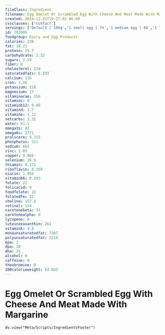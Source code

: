 ```yaml
---
fileClass: Ingredient
filename: Egg Omelet Or Scrambled Egg With Cheese And Meat Made With Margarine
created: 2024-12-21T19:27:02-06:00
cssclasses: ['nutFact']
servings: ['Default | 100g','1 small egg | 74','1 medium egg | 86','1 large egg | 97','1 extra large egg | 108','1 egg, ns as to size | 97','1 cup | 187','1 jumbo egg | 122']
id: 783986
foodgroup: Dairy and Egg Products 
calories: 239
fat: 18.21
protein: 15.7
carbohydrate: 2.32
sugars: 1.19
fiber: 0
cholesterol: 228
saturatedfats: 6.393
calcium: 116
iron: 1.26
potassium: 218
magnesium: 17
vitaminarae: 156
vitaminc: 0
vitaminb12: 0.86
vitamind: 1.7
vitamine: 1.12
netcarbs: 2.32
water: 61.1
omega3s: 42
omega6s: 2771
pralscore: 9.315
phosphorus: 221
sodium: 662
zinc: 1.83
copper: 0.066
selenium: 26.9
thiamin: 0.171
riboflavin: 0.359
niacin: 1.966
vitaminb6: 0.193
folate: 22
folicacid: 0
foodfolate: 22
folatedfe: 22
choline: 157.6
retinol: 154
carotenebeta: 31
carotenealpha: 0
lycopene: 0
luteinzeaxanthin: 261
vitamink: 3.8
monounsaturatedfat: 7307
polyunsaturatedfat: 3215
epa: 1
dpa: 10
dha: 31
alcohol: 0
caffeine: 0
theobromine: 0
200calorieweight: 83.682
---
```


# Egg Omelet Or Scrambled Egg With Cheese And Meat Made With Margarine

```dataviewjs
dv.view("Meta/Scripts/IngredientsFooter")
```
